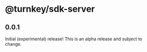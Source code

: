 # @turnkey/sdk-server

## 0.0.1

Initial (experimental) release! This is an alpha release and subject to change.
